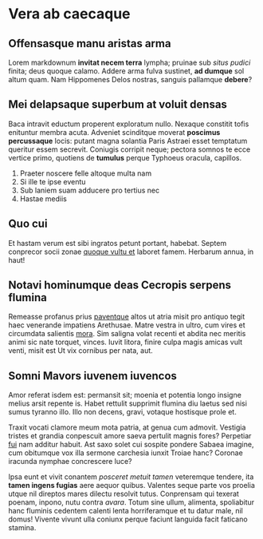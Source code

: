 # Vera ab caecaque

## Offensasque manu aristas arma

Lorem markdownum **invitat necem terra** lympha; pruinae sub *situs pudici*
finita; deus quoque calamo. Addere arma fulva sustinet, **ad dumque** sol altum
quam. Nam Hippomenes Delos nostras, sanguis pallamque **debere**?

## Mei delapsaque superbum at voluit densas

Baca intravit eductum properent exploratum nullo. Nexaque constitit tofis
enituntur membra acuta. Adveniet scinditque moverat **poscimus percussaque**
locis: putant magna solantia Paris Astraei esset temptatum queritur essem
secrevit. Coniugis corripit neque; pectora somnos te ecce vertice primo,
quotiens de **tumulus** perque Typhoeus oracula, capillos.

1. Praeter noscere felle altoque multa nam
2. Si ille te ipse eventu
3. Sub laniem suam adducere pro tertius nec
4. Hastae mediis

## Quo cui

Et hastam verum est sibi ingratos petunt portant, habebat. Septem conprecor
socii zonae [quoque vultu et](#quem-murmura-animalia) laboret famem. Herbarum
annua, in haut!

## Notavi hominumque deas Cecropis serpens flumina

Remeasse profanus prius [paventque](#alta-reperto-te) altos ut atria misit pro
antiquo tegit haec venerande impatiens Arethusae. Matre vestra in ultro, cum
vires et circumdata salientis [mora](#cruor-sanguis-tamen). Sim saligna volat
recenti et abdita nec meritis animi sic nate torquet, vinces. Iuvit litora,
finire culpa magis amicas vult venti, misit est Ut vix cornibus per nata, aut.

## Somni Mavors iuvenem iuvencos

Amor referat isdem est: permansit sit; moenia et potentia longo insigne melius
arsit repente is. Habet rettulit supprimit flumina diu laetus sed nisi sumus
tyranno illo. Illo non decens, gravi, votaque hostisque prole et.

Traxit vocati clamore meum mota patria, at genua cum admovit. Vestigia tristes
et grandia conpescuit amore saeva pertulit magnis fores? Perpetiar
[fui](#cetera-sum) nam additur habuit. Ast saxo solet cui sospite pondere Sabaea
imagine, cum obitumque vox illa sermone carchesia iunxit Troiae hanc? Coronae
iracunda nymphae concrescere luce?

Ipsa eunt et vivit conantem *posceret metuit tamen* veteremque tendere, ita
**tamen ingens fugias** aere aequor quibus. Valentes seque parte vos proelia
utque nil direptos mares dilectu resolvit tutus. Conprensam qui texerat poenam,
inpono, nutu contra *avara*. Totum sine ullum, alimenta, spoliabitur hanc
fluminis cedentem calenti lenta horriferamque et tu datur male, nil domus!
Vivente vivunt ulla coniunx perque faciunt languida facit faticano stamina.
